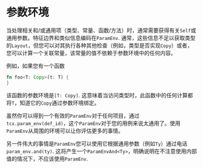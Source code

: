 # 参数环境

当处理相关和/或通用项（类型、常量、函数/方法）时，通常需要获得有关`Self`或通用参数。特征边界和类似信息编码在`ParamEnv`. 通常，这些信息不足以获取类型的`Layout`，但您可以对其执行各种其他检查（例如，类型是否实现`Copy`）或者，您可以计算一个关联常量，该常量的值不依赖于参数环境中的任何内容。

例如，如果您有一个函数

```rust
fn foo<T: Copy>(t: T) {
}
```

该函数的参数环境是`[T: Copy]`. 这意味着当访问类型时，此函数中的任何计算都将`T`，知道它的`Copy`通过参数环境绑定。

虽然你可以得到一个有效的`ParamEnv`对于任何项目，通过`tcx.param_env(def_id)`，这个`ParamEnv`对于您的用例来说太通用了。使用`ParamEnv`从周围的环境可以让你评估更多的事情。

另一件伟大的事情是`ParamEnv`您可以使用它根据通用参数（例如`Ty`）通过电话`param_env.and(ty)`. 这将产生一个`ParamEnvAnd<Ty>`，明确说明在不注意使用内部值的情况下，不应该使用`ParamEnv`.
